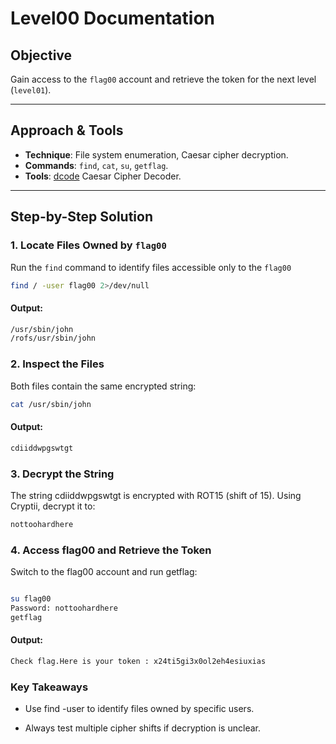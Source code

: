 # Level00 Documentation

## Objective
Gain access to the `flag00` account and retrieve the token for the next level (`level01`).

---

## Approach & Tools
- **Technique**: File system enumeration, Caesar cipher decryption.
- **Commands**: `find`, `cat`, `su`, `getflag`.
- **Tools**: [dcode](https://www.dcode.fr/rot-cipher) Caesar Cipher Decoder.

---

## Step-by-Step Solution

### 1. Locate Files Owned by `flag00`
Run the `find` command to identify files accessible only to the `flag00` 
```bash
find / -user flag00 2>/dev/null
```
#### Output:
```bash
/usr/sbin/john
/rofs/usr/sbin/john
```
### 2. Inspect the Files

Both files contain the same encrypted string:

```bash
cat /usr/sbin/john
```
#### Output:
```bash
cdiiddwpgswtgt
```

### 3. Decrypt the String

The string cdiiddwpgswtgt is encrypted with ROT15 (shift of 15).
Using Cryptii, decrypt it to:
```bash
nottoohardhere
```

### 4. Access flag00 and Retrieve the Token

Switch to the flag00 account and run getflag:
```bash

su flag00
Password: nottoohardhere
getflag
```

#### Output:
```bash
Check flag.Here is your token : x24ti5gi3x0ol2eh4esiuxias
```

### Key Takeaways

* Use find -user to identify files owned by specific users.

* Always test multiple cipher shifts if decryption is unclear.
